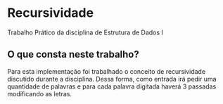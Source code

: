 # Recursividade
Trabalho Prático da disciplina de Estrutura de Dados I

## O que consta neste trabalho?
Para esta implementação foi trabalhado o conceito de recursividade discutido durante a disciplina. 
Dessa forma, como entrada irá pedir uma quantidade de palavras e para cada palavra digitada haverá 3 passadas modificando as letras. 

